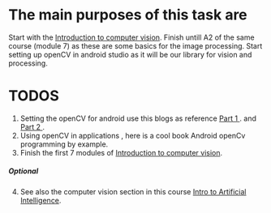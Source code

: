 # The main purposes of this task are
Start with the [Introduction to computer vision]( https://www.udacity.com/course/introduction-to-computer-vision--ud810/ ).
Finish untill A2 of the same course (module 7) as these are some basics for the image processing.
Start setting up openCV in android studio as it will be our library for vision and processing.
# TODOS
1. Setting the openCV for android  use this blogs as reference [ Part 1 ]( https://sriraghu.com/2017/03/11/opencv-in-android-an-introduction-part-1/ ).
and [ Part 2 ]( https://sriraghu.com/2017/03/23/opencv-in-android-an-introduction-part-22/ ).
2. Using openCV in applications , here is a cool book Android openCv programming by example. 
3. Finish the first 7 modules of [Introduction to computer vision]( https://www.udacity.com/course/introduction-to-computer-vision--ud810/ ).
##### Optional
4. See also the computer vision section in this course [Intro to Artificial Intelligence]( https://www.udacity.com/course/intro-to-artificial-intelligence--cs271 ).
